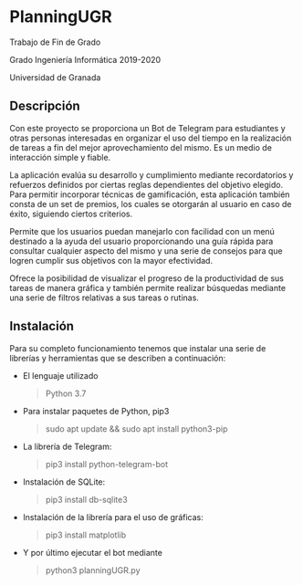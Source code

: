 # PlanningUGR

Trabajo de Fin de Grado

Grado Ingeniería Informática 2019-2020

Universidad de Granada

## Descripción

Con este proyecto se proporciona un Bot de Telegram para estudiantes y otras personas
interesadas en organizar el uso del tiempo en la realización de tareas a fin del mejor
aprovechamiento del mismo. Es un medio de interacción simple y fiable.

La aplicación evalúa su desarrollo y cumplimiento mediante recordatorios y refuerzos
definidos por ciertas reglas dependientes del objetivo elegido. Para permitir incorporar
técnicas de gamificación, esta aplicación también consta de un set de premios, los cuales
se otorgarán al usuario en caso de éxito, siguiendo ciertos criterios.

Permite que los usuarios puedan manejarlo con facilidad con un menú destinado a la
ayuda del usuario proporcionando una guía rápida para consultar cualquier aspecto del
mismo y una serie de consejos para que logren cumplir sus objetivos con la mayor efectividad.

Ofrece la posibilidad de visualizar el progreso de la productividad de sus tareas de manera
gráfica y también permite realizar búsquedas mediante una serie de filtros relativas a sus
tareas o rutinas.


## Instalación

Para su completo funcionamiento tenemos que instalar una serie de librerías
y herramientas que se describen a continuación:

* El lenguaje utilizado
   > Python 3.7
* Para instalar paquetes de Python, pip3
   > sudo apt update && sudo apt install python3-pip
* La librería de Telegram:
    > pip3 install python-telegram-bot
* Instalación de SQLite:
    > pip3 install db-sqlite3
* Instalación de la librería para el uso de gráficas:
  > pip3 install matplotlib
* Y por último ejecutar el bot mediante
  > python3 planningUGR.py
